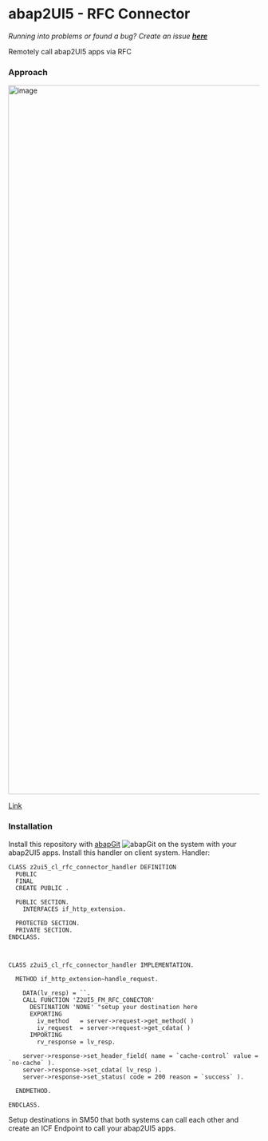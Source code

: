 # abap2UI5 - RFC Connector
_Running into problems or found a bug? Create an issue [**here**](https://github.com/abap2UI5/abap2UI5/issues)_

Remotely call abap2UI5 apps via RFC <br>

### Approach
<img width="1420" alt="image" src="https://github.com/abap2UI5/abap2UI5-connector_rfc/assets/102328295/5787755c-f4f1-48d8-a9da-50b4f04db9ed">
<br>

[Link](https://excalidraw.com/#json=Z27bQMS9ZH-3xgMDxLZ1R,WfuSCgOsHoJr8e339WSgjA)




### Installation
Install this repository with [abapGit](https://abapgit.org) ![abapGit](https://docs.abapgit.org/img/favicon.png) on the system with your abap2UI5 apps. Install this handler on client system.
Handler:
```abap
CLASS z2ui5_cl_rfc_connector_handler DEFINITION
  PUBLIC
  FINAL
  CREATE PUBLIC .

  PUBLIC SECTION.
    INTERFACES if_http_extension.

  PROTECTED SECTION.
  PRIVATE SECTION.
ENDCLASS.



CLASS z2ui5_cl_rfc_connector_handler IMPLEMENTATION.

  METHOD if_http_extension~handle_request.

    DATA(lv_resp) = ``.
    CALL FUNCTION 'Z2UI5_FM_RFC_CONECTOR'
      DESTINATION 'NONE' "setup your destination here
      EXPORTING
        iv_method   = server->request->get_method( )
        iv_request  = server->request->get_cdata( )
      IMPORTING
        rv_response = lv_resp.

    server->response->set_header_field( name = `cache-control` value = `no-cache` ).
    server->response->set_cdata( lv_resp ).
    server->response->set_status( code = 200 reason = `success` ).

  ENDMETHOD.

ENDCLASS.
```
Setup destinations in SM50 that both systems can call each other and create an ICF Endpoint to call your abap2UI5 apps.
